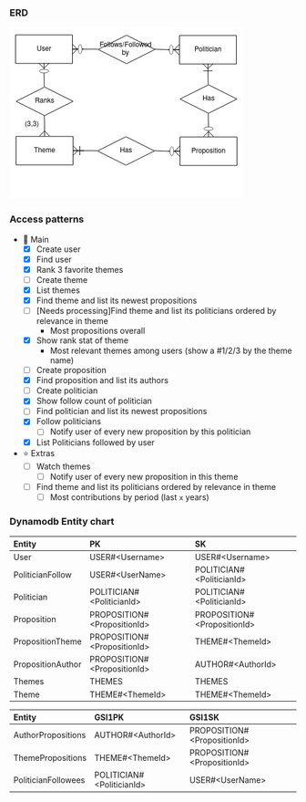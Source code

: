 ### ERD

![erd](assets/ERD.png)

### Access patterns

- :dart: Main
  - [x] Create user
  - [x] Find user
  - [x] Rank 3 favorite themes
  - [ ] Create theme
  - [x] List themes
  - [X] Find theme and list its newest propositions
  - [ ] [Needs processing]Find theme and list its politicians ordered by relevance in theme
    - Most propositions overall
  - [x] Show rank stat of theme
    - Most relevant themes among users (show a #1/2/3 by the theme name)
  - [ ] Create proposition
  - [x] Find proposition and list its authors
  - [ ] Create politician
  - [x] Show follow count of politician
  - [ ] Find politician and list its newest propositions
  - [x] Follow politicians
    - [ ] Notify user of every new proposition by this politician
  - [x] List Politicians followed by user
- :star: Extras
  - [ ] Watch themes
    - [ ] Notify user of every new proposition in this theme
  - [ ] Find theme and list its politicians ordered by relevance in theme
    - [ ] Most contributions by period (last `x` years)

### Dynamodb Entity chart

| Entity | PK | SK |
| :------------ |:--------------| :-----|
| User      | USER#\<Username> | USER#\<Username> |
| PoliticianFollow | USER#\<UserName>      | POLITICIAN#\<PoliticianId> |
| Politician | POLITICIAN#\<PoliticianId>      | POLITICIAN#\<PoliticianId> |
| Proposition | PROPOSITION#\<PropositionId>      | PROPOSITION#\<PropositionId> |
| PropositionTheme | PROPOSITION#\<PropositionId>      | THEME#\<ThemeId> |
| PropositionAuthor | PROPOSITION#\<PropositionId>      | AUTHOR#\<AuthorId> |
| Themes | THEMES      | THEMES |
| Theme | THEME#\<ThemeId>      | THEME#\<ThemeId> |


| Entity | GSI1PK | GSI1SK |
| :------------ |:--------------| :-----|
|AuthorPropositions | AUTHOR#\<AuthorId>| PROPOSITION#\<PropositionId>|
|ThemePropositions | THEME#\<ThemeId>| PROPOSITION#\<PropositionId>|
| PoliticianFollowees | POLITICIAN#\<PoliticianId>      | USER#\<UserName> |

<!-- | Entity | GSI2PK | GSI2SK |
| :------------ |:--------------| :-----| -->